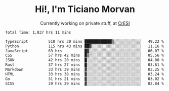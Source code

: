 <h1 align="center">Hi!, I'm Ticiano Morvan</h1>
<p align="center">Currently working on private stuff, at <a href="https://cresi.com.ar" target="_blank">CrESI</a></p>

<!--START_SECTION:waka-->

```txt
Total Time: 1,037 hrs 11 mins

TypeScript         510 hrs 30 mins ████████████▒░░░░░░░░░░░░   49.22 %
Python             115 hrs 43 mins ██▓░░░░░░░░░░░░░░░░░░░░░░   11.16 %
JavaScript         63 hrs          █▓░░░░░░░░░░░░░░░░░░░░░░░   06.07 %
CSS                57 hrs 42 mins  █▒░░░░░░░░░░░░░░░░░░░░░░░   05.56 %
JSON               42 hrs 20 mins  █░░░░░░░░░░░░░░░░░░░░░░░░   04.08 %
Rust               37 hrs 27 mins  █░░░░░░░░░░░░░░░░░░░░░░░░   03.61 %
Markdown           33 hrs 39 mins  ▓░░░░░░░░░░░░░░░░░░░░░░░░   03.25 %
HTML               33 hrs 38 mins  ▓░░░░░░░░░░░░░░░░░░░░░░░░   03.24 %
Go                 31 hrs 21 mins  ▓░░░░░░░░░░░░░░░░░░░░░░░░   03.02 %
SCSS               29 hrs 29 mins  ▓░░░░░░░░░░░░░░░░░░░░░░░░   02.84 %
```

<!--END_SECTION:waka-->
